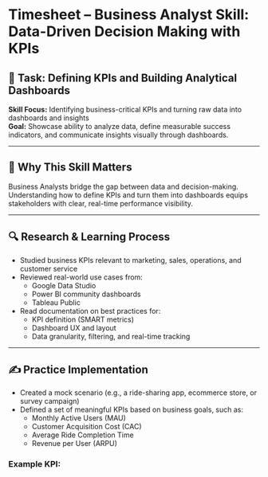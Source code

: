 # Timesheet – Business Analyst Skill: Data-Driven Decision Making with KPIs

## 📘 Task: Defining KPIs and Building Analytical Dashboards  
**Skill Focus:** Identifying business-critical KPIs and turning raw data into dashboards and insights  
**Goal:** Showcase ability to analyze data, define measurable success indicators, and communicate insights visually through dashboards.

---

## 🧠 Why This Skill Matters

Business Analysts bridge the gap between data and decision-making. Understanding how to define KPIs and turn them into dashboards equips stakeholders with clear, real-time performance visibility.

---

## 🔍 Research & Learning Process

- Studied business KPIs relevant to marketing, sales, operations, and customer service
- Reviewed real-world use cases from:
  - Google Data Studio
  - Power BI community dashboards
  - Tableau Public
- Read documentation on best practices for:
  - KPI definition (SMART metrics)
  - Dashboard UX and layout
  - Data granularity, filtering, and real-time tracking

---

## ✍️ Practice Implementation

- Created a mock scenario (e.g., a ride-sharing app, ecommerce store, or survey campaign)
- Defined a set of meaningful KPIs based on business goals, such as:
  - Monthly Active Users (MAU)
  - Customer Acquisition Cost (CAC)
  - Average Ride Completion Time
  - Revenue per User (ARPU)

### Example KPI:
